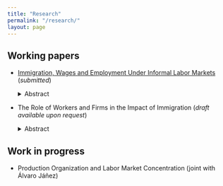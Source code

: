```yaml
---
title: "Research"
permalink: "/research/"
layout: page
---
```


## Working papers
- [Immigration, Wages and Employment Under Informal Labor Markets](https://osf.io/preprints/socarxiv/acr4v/) (*submitted*)
  <details><summary>Abstract</summary><p> This paper studies the labor market impacts of Venezuelan immigrants in Colombia. Exploiting spatial variation in exposure, I find a negative effect on native wages driven by the informal sector (where immigrants are concentrated) and a reduction in native employment in the formal sector (where the minimum wage binds for many workers). To explain this asymmetry, I build a model in which firms substitute formal for informal labor in response to lower informal wages. Consistent with the model's predictions, I document that the increase in informality is driven by small firms that use both labor types in production. </p> </details>

- The Role of Workers and Firms in the Impact of Immigration (*draft available upon request*) 
  <details><summary>Abstract</summary> <p> This paper studies the worker-level effects of a labor supply shock and determines the differential role of workers and firms in these effects. To do so, I exploit Venezuelans' uneven and massive arrival within Colombia (as of 2019, nearly 2 million Venezuelans lived in Colombia) and use administrative employer-employee data covering the universe of formal workers to follow natives' labor market outcomes over time. Overall, I find a reduction in worker-level employment that is concentrated at the bottom of the wage distribution (among self-employed and minimum wage earners). In contrast, I find a negative wage effect that is driven by workers from the upper part of the wage distribution who work in relatively small firms. To uncover the mechanisms behind these findings, I implement a machine learning method that shows that firm-specific pay premiums are more important in explaining the observed drop in employment and wages than other worker characteristics. These results support the influential role that firms play in determining the impact of immigration on workers' outcomes. </p></details>

## Work in progress

- Production Organization and Labor Market Concentration (joint with Álvaro Jáñez)
